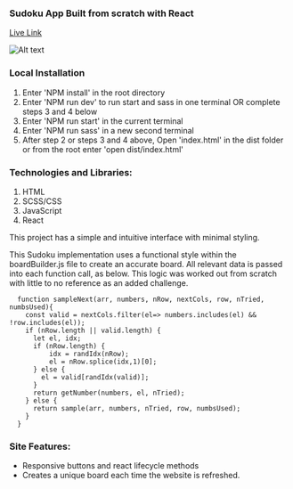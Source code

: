 ### Sudoku App Built from scratch with React

[Live Link](https://react-sudoku-24b70.web.app//)

![Alt text](screenshots/ui/12.20.22_2.png)

### Local Installation
 1. Enter 'NPM install' in the root directory
 2. Enter 'NPM run dev' to run start and sass in one terminal OR complete steps 3 and 4 below
 3. Enter 'NPM run start' in the current terminal
 4. Enter 'NPM run sass' in a new second terminal
 5. After step 2 or steps 3 and 4 above, Open 'index.html' in the dist folder or from the root enter 'open dist/index.html'
 
### Technologies and Libraries:
 1. HTML
 2. SCSS/CSS
 3. JavaScript
 4. React

This project has a simple and intuitive interface with minimal styling.

This Sudoku implementation uses a functional style within the boardBuilder.js file to create an accurate board. All relevant data is passed into each function call, as below. This logic was worked out from scratch with little to no reference as an added challenge.

``` javsacript
  function sampleNext(arr, numbers, nRow, nextCols, row, nTried, numbsUsed){
    const valid = nextCols.filter(el=> numbers.includes(el) && !row.includes(el));
    if (nRow.length || valid.length) {
      let el, idx;
      if (nRow.length) {
          idx = randIdx(nRow);
          el = nRow.splice(idx,1)[0];
      } else {
        el = valid[randIdx(valid)];
      }
      return getNumber(numbers, el, nTried);
    } else {
      return sample(arr, numbers, nTried, row, numbsUsed);
    }
  }
```

### Site Features:

* Responsive buttons and react lifecycle methods
* Creates a unique board each time the website is refreshed.
